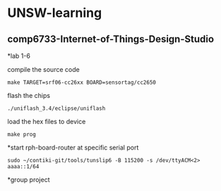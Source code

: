 # UNSW-learning
## comp6733-Internet-of-Things-Design-Studio
*lab 1-6

compile the source code

```
make TARGET=srf06-cc26xx BOARD=sensortag/cc2650
```

flash the chips
```
./uniflash_3.4/eclipse/uniflash 
```

load the hex files to device

```
make prog
```

*start rph-board-router at specific serial port
```
sudo ~/contiki-git/tools/tunslip6 -B 115200 -s /dev/ttyACM<2>  aaaa::1/64
```


*group project

